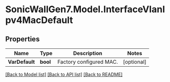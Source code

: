 # SonicWallGen7.Model.InterfaceVlanIpv4MacDefault

## Properties

Name | Type | Description | Notes
------------ | ------------- | ------------- | -------------
**VarDefault** | **bool** | Factory configured MAC. | [optional] 

[[Back to Model list]](../README.md#documentation-for-models) [[Back to API list]](../README.md#documentation-for-api-endpoints) [[Back to README]](../README.md)

